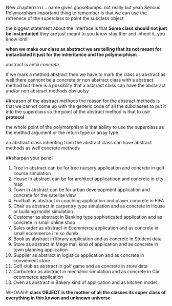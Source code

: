 New chapterrrrrrr... name gives goosebumps..not really but yeah Serious Polymorphism
importantt thing to remember is that we can use the refrenece of the superclass to point the subclass object

the biggest statement about the interface is that **Some class should not just be instantaited** they are just meant to you know stay ther and inherit it..you know lohl!!

**when we make our class as abstract we are telling that its not meant for instantiated it just for the inheritance and the polymorphism**

abstract is antiii *concrete*

if we mark a method abstract then we have to mark the class  as abstract as well
there cannont be a concrete or non abstract class with a abstract method but
there is a possiblity that a asbtract class can have the abstaract and/or non abstract methods obviuolsy

##reason of the abstract methods 
the reason for the abstract methods is that we cannot come up with the generic code of all the subclasses to put it into the superclass so the point of the abstract method is that to use **protocol**

the whole point of the polymorphism is that ability to use the superclass as the method argument or the return type or array type

an abstract class inheriting from the abstract class can have abstract methods as well concrete methods

##sharpen your pencil
1. Tree in abstract can be for tree nursery application and concrete in golf course simulation
2. House in abstract can be for architect applicatioon and concrete in city map
3. Town in abstract can be for urban develeopment application and concrete for the sateliite view
4. Football as abstract in coaching application and player concrete in FIFA
5. Chair as abstract in carpentry type simulation and as concrete in House or building model simulation
6. Customer as abstract in Banking type sophisticated application and as concrete in small online shop
7. Sales order as abstract in Ecommerce application and as concrete in small ecommerce i m so dumb
8. Book as abstract in library application and as concrete in Student data
9. Store as abstract in Mege mall kind of application and as concrete in town planning application
10. Supplier as abstract in logistics application and as concrete in convienient store 
11. Golf club as abstract in golf game and as concrete in store data
12. Carburetor as abstract in mechanic simulation and as concrete in Car ecommerce application
13. Oven as abstract in Bakery kind of application and as kitchen model

WHOAAh!! **class OBJECT is the mother of all the classes its super class of everything in this knwon and unknown universe**
